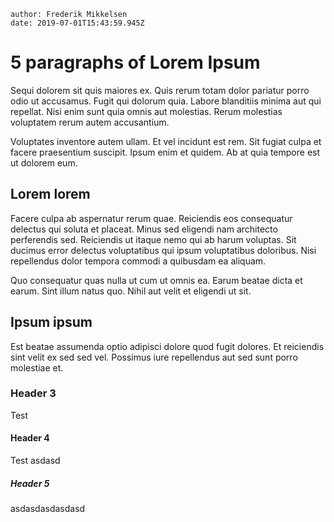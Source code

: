 ```properties
author: Frederik Mikkelsen
date: 2019-07-01T15:43:59.945Z
```

# 5 paragraphs of Lorem Ipsum

Sequi dolorem sit quis maiores ex. Quis rerum totam dolor pariatur porro odio ut accusamus. Fugit qui dolorum quia. Labore blanditiis minima aut qui repellat. Nisi enim sunt quia omnis aut molestias. Rerum molestias voluptatem rerum autem accusantium.

Voluptates inventore autem ullam. Et vel incidunt est rem. Sit fugiat culpa et facere praesentium suscipit. Ipsum enim et quidem. Ab at quia tempore est ut dolorem eum.

## Lorem lorem
Facere culpa ab aspernatur rerum quae. Reiciendis eos consequatur delectus qui soluta et placeat. Minus sed eligendi nam architecto perferendis sed. Reiciendis ut itaque nemo qui ab harum voluptas. Sit ducimus error delectus voluptatibus qui ipsum voluptatibus doloribus. Nisi repellendus dolor tempora commodi a quibusdam ea aliquam.

Quo consequatur quas nulla ut cum ut omnis ea. Earum beatae dicta et earum. Sint illum natus quo. Nihil aut velit et eligendi ut sit.

## Ipsum ipsum
Est beatae assumenda optio adipisci dolore quod fugit dolores. Et reiciendis sint velit ex sed sed vel. Possimus iure repellendus aut sed sunt porro molestiae et.

### Header 3
Test

#### Header 4
Test asdasd

##### Header 5
asdasdasdasdasd